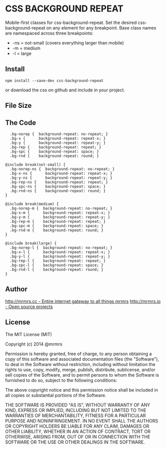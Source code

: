 # CSS BACKGROUND REPEAT

  Mobile-first classes for css-background-repeat.
  Set the desired css-background-repeat on any element for any breakpoint.
  Base class names are namespaced across three breakpoints:

*  -ns = not-small (covers everything larger than mobile)
*  -m  = medium
*  -l  = large

## Install
```
npm install --save-dev css-background-repeat
```
or download the css on github and include in your project.

## File Size


## The Code
```
  .bg-norep {  background-repeat: no-repeat; }
  .bg-x {      background-repeat: repeat-x; }
  .bg-y {      background-repeat: repeat-y; }
  .bg-rep {    background-repeat: repeat; }
  .bg-spc {    background-repeat: space; }
  .bg-rnd {    background-repeat: round; }

@include break(not-small) {
  .bg-norep-ns {  background-repeat: no-repeat; }
  .bg-x-ns {      background-repeat: repeat-x; }
  .bg-y-ns {      background-repeat: repeat-y; }
  .bg-rep-ns {    background-repeat: repeat; }
  .bg-spc-ns {    background-repeat: space; }
  .bg-rnd-ns {    background-repeat: round; }
}

@include break(medium) {
  .bg-norep-m {  background-repeat: no-repeat; }
  .bg-x-m {      background-repeat: repeat-x; }
  .bg-y-m {      background-repeat: repeat-y; }
  .bg-rep-m {    background-repeat: repeat; }
  .bg-spc-m {    background-repeat: space; }
  .bg-rnd-m {    background-repeat: round; }
}

@include break(large) {
  .bg-norep-l {  background-repeat: no-repeat; }
  .bg-x-l {      background-repeat: repeat-x; }
  .bg-y-l {      background-repeat: repeat-y; }
  .bg-rep-l {    background-repeat: repeat; }
  .bg-spc-l {    background-repeat: space; }
  .bg-rnd-l {    background-repeat: round; }
}

```

## Author

[http://mrmrs.cc - Entire internet gateway to all things mrmrs](http://mrmrs.cc)
[http://mrmrs.io - Open source projects](http://mrmrs.io)

## License

The MIT License (MIT)

Copyright (c) 2014 @mrmrs

Permission is hereby granted, free of charge, to any person obtaining a copy
of this software and associated documentation files (the "Software"), to deal
in the Software without restriction, including without limitation the rights
to use, copy, modify, merge, publish, distribute, sublicense, and/or sell
copies of the Software, and to permit persons to whom the Software is
furnished to do so, subject to the following conditions:

The above copyright notice and this permission notice shall be included in
all copies or substantial portions of the Software.

THE SOFTWARE IS PROVIDED "AS IS", WITHOUT WARRANTY OF ANY KIND, EXPRESS OR
IMPLIED, INCLUDING BUT NOT LIMITED TO THE WARRANTIES OF MERCHANTABILITY,
FITNESS FOR A PARTICULAR PURPOSE AND NONINFRINGEMENT. IN NO EVENT SHALL THE
AUTHORS OR COPYRIGHT HOLDERS BE LIABLE FOR ANY CLAIM, DAMAGES OR OTHER
LIABILITY, WHETHER IN AN ACTION OF CONTRACT, TORT OR OTHERWISE, ARISING FROM,
OUT OF OR IN CONNECTION WITH THE SOFTWARE OR THE USE OR OTHER DEALINGS IN
THE SOFTWARE.

